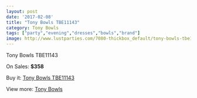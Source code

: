 ```yaml
---
layout: post
date: '2017-02-08'
title: "Tony Bowls TBE11143"
category: Tony Bowls
tags: ["party","evening","dresses","bowls","brand"]
image: http://www.lustparties.com/7080-thickbox_default/tony-bowls-tbe11143.jpg
---
```

Tony Bowls TBE11143

On Sales: **$358**
<a href="https://www.lustparties.com/en/tony-bowls/2419-tony-bowls-tbe11143.html"><amp-img layout="responsive" width="600" height="600" src="//www.lustparties.com/7080-thickbox_default/tony-bowls-tbe11143.jpg" alt="Tony Bowls TBE11143 0" /></a>
<a href="https://www.lustparties.com/en/tony-bowls/2419-tony-bowls-tbe11143.html"><amp-img layout="responsive" width="600" height="600" src="//www.lustparties.com/7081-thickbox_default/tony-bowls-tbe11143.jpg" alt="Tony Bowls TBE11143 1" /></a>
<a href="https://www.lustparties.com/en/tony-bowls/2419-tony-bowls-tbe11143.html"><amp-img layout="responsive" width="600" height="600" src="//www.lustparties.com/7082-thickbox_default/tony-bowls-tbe11143.jpg" alt="Tony Bowls TBE11143 2" /></a>
<a href="https://www.lustparties.com/en/tony-bowls/2419-tony-bowls-tbe11143.html"><amp-img layout="responsive" width="600" height="600" src="//www.lustparties.com/7083-thickbox_default/tony-bowls-tbe11143.jpg" alt="Tony Bowls TBE11143 3" /></a>

Buy it: [Tony Bowls TBE11143](https://www.lustparties.com/en/tony-bowls/2419-tony-bowls-tbe11143.html "Tony Bowls TBE11143")

View more: [Tony Bowls](https://www.lustparties.com/en/5-tony-bowls "Tony Bowls")